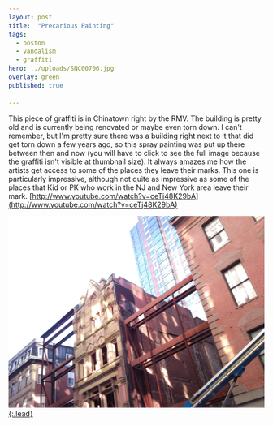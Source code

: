 ```yaml
---
layout: post
title:  "Precarious Painting"
tags:
  - boston
  - vandalism
  - graffiti
hero: ../uploads/SNC00706.jpg
overlay: green
published: true

---
```


This piece of graffiti is in Chinatown right by the RMV. The building is pretty old and is currently being renovated or maybe even torn down. I can't remember, but I'm pretty sure there was a building right next to it that did get torn down a few years ago, so this spray painting was put up there between then and now (you will have to click to see the full image because the graffiti isn't visible at thumbnail size). It always amazes me how the artists get access to some of the places they leave their marks. This one is particularly impressive, although not quite as impressive as some of the places that Kid or PK who work in the NJ and New York area leave their mark. [http://www.youtube.com/watch?v=ceTj48K29bA](http://www.youtube.com/watch?v=ceTj48K29bA)

[![How did they get up there?](../uploads/SNC00706.jpg){:.lead}](../uploads/SNC00706.jpg)